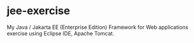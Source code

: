 # jee-exercise 
My Java / Jakarta EE (Enterprise Edition) Framework for Web applications exercise using Eclipse IDE, Apache Tomcat.

